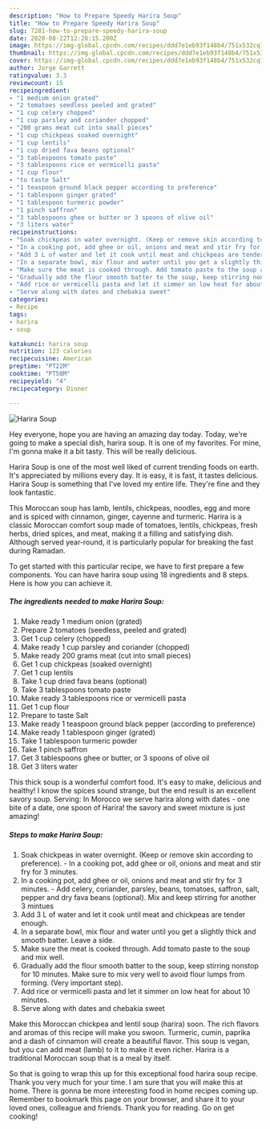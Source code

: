 ```yaml
---
description: "How to Prepare Speedy Harira Soup"
title: "How to Prepare Speedy Harira Soup"
slug: 7281-how-to-prepare-speedy-harira-soup
date: 2020-08-22T12:28:15.200Z
image: https://img-global.cpcdn.com/recipes/ddd7e1eb93f148b4/751x532cq70/harira-soup-recipe-main-photo.jpg
thumbnail: https://img-global.cpcdn.com/recipes/ddd7e1eb93f148b4/751x532cq70/harira-soup-recipe-main-photo.jpg
cover: https://img-global.cpcdn.com/recipes/ddd7e1eb93f148b4/751x532cq70/harira-soup-recipe-main-photo.jpg
author: Jorge Garrett
ratingvalue: 3.3
reviewcount: 15
recipeingredient:
- "1 medium onion grated"
- "2 tomatoes seedless peeled and grated"
- "1 cup celery chopped"
- "1 cup parsley and coriander chopped"
- "200 grams meat cut into small pieces"
- "1 cup chickpeas soaked overnight"
- "1 cup lentils"
- "1 cup dried fava beans optional"
- "3 tablespoons tomato paste"
- "3 tablespoons rice or vermicelli pasta"
- "1 cup flour"
- "to taste Salt"
- "1 teaspoon ground black pepper according to preference"
- "1 tablespoon ginger grated"
- "1 tablespoon turmeric powder"
- "1 pinch saffron"
- "3 tablespoons ghee or butter or 3 spoons of olive oil"
- "3 liters water"
recipeinstructions:
- "Soak chickpeas in water overnight. (Keep or remove skin according to preference). In a cooking pot, add ghee or oil, onions and meat and stir fry for 3 minutes."
- "In a cooking pot, add ghee or oil, onions and meat and stir fry for 3 minutes.  Add celery, coriander, parsley, beans, tomatoes, saffron, salt, pepper and dry fava beans (optional). Mix and keep stirring for another 3 mintues"
- "Add 3 L of water and let it cook until meat and chickpeas are tender enough."
- "In a separate bowl, mix flour and water until you get a slightly thick and smooth batter. Leave a side."
- "Make sure the meat is cooked through. Add tomato paste to the soup and mix well."
- "Gradually add the flour smooth batter to the soup, keep stirring nonstop for 10 minutes. Make sure to mix very well to avoid flour lumps from forming. (Very important step)."
- "Add rice or vermicelli pasta and let it simmer on low heat for about 10 minutes."
- "Serve along with dates and chebakia sweet"
categories:
- Recipe
tags:
- harira
- soup

katakunci: harira soup 
nutrition: 123 calories
recipecuisine: American
preptime: "PT22M"
cooktime: "PT58M"
recipeyield: "4"
recipecategory: Dinner

---
```



![Harira Soup](https://img-global.cpcdn.com/recipes/ddd7e1eb93f148b4/751x532cq70/harira-soup-recipe-main-photo.jpg)

Hey everyone, hope you are having an amazing day today. Today, we're going to make a special dish, harira soup. It is one of my favorites. For mine, I'm gonna make it a bit tasty. This will be really delicious.

Harira Soup is one of the most well liked of current trending foods on earth. It's appreciated by millions every day. It is easy, it is fast, it tastes delicious. Harira Soup is something that I've loved my entire life. They're fine and they look fantastic.

This Moroccan soup has lamb, lentils, chickpeas, noodles, egg and more and is spiced with cinnamon, ginger, cayenne and turmeric. Harira is a classic Moroccan comfort soup made of tomatoes, lentils, chickpeas, fresh herbs, dried spices, and meat, making it a filling and satisfying dish. Although served year-round, it is particularly popular for breaking the fast during Ramadan.


To get started with this particular recipe, we have to first prepare a few components. You can have harira soup using 18 ingredients and 8 steps. Here is how you can achieve it.

<!--inarticleads1-->

##### The ingredients needed to make Harira Soup:

1. Make ready 1 medium onion (grated)
1. Prepare 2 tomatoes (seedless, peeled and grated)
1. Get 1 cup celery (chopped)
1. Make ready 1 cup parsley and coriander (chopped)
1. Make ready 200 grams meat (cut into small pieces)
1. Get 1 cup chickpeas (soaked overnight)
1. Get 1 cup lentils
1. Take 1 cup dried fava beans (optional)
1. Take 3 tablespoons tomato paste
1. Make ready 3 tablespoons rice or vermicelli pasta
1. Get 1 cup flour
1. Prepare to taste Salt
1. Make ready 1 teaspoon ground black pepper (according to preference)
1. Make ready 1 tablespoon ginger (grated)
1. Take 1 tablespoon turmeric powder
1. Take 1 pinch saffron
1. Get 3 tablespoons ghee or butter, or 3 spoons of olive oil
1. Get 3 liters water


This thick soup is a wonderful comfort food. It&#39;s easy to make, delicious and healthy! I know the spices sound strange, but the end result is an excellent savory soup. Serving: In Morocco we serve harira along with dates - one bite of a date, one spoon of Harira! the savory and sweet mixture is just amazing! 

<!--inarticleads2-->

##### Steps to make Harira Soup:

1. Soak chickpeas in water overnight. (Keep or remove skin according to preference). - In a cooking pot, add ghee or oil, onions and meat and stir fry for 3 minutes.
1. In a cooking pot, add ghee or oil, onions and meat and stir fry for 3 minutes.  - Add celery, coriander, parsley, beans, tomatoes, saffron, salt, pepper and dry fava beans (optional). Mix and keep stirring for another 3 mintues
1. Add 3 L of water and let it cook until meat and chickpeas are tender enough.
1. In a separate bowl, mix flour and water until you get a slightly thick and smooth batter. Leave a side.
1. Make sure the meat is cooked through. Add tomato paste to the soup and mix well.
1. Gradually add the flour smooth batter to the soup, keep stirring nonstop for 10 minutes. Make sure to mix very well to avoid flour lumps from forming. (Very important step).
1. Add rice or vermicelli pasta and let it simmer on low heat for about 10 minutes.
1. Serve along with dates and chebakia sweet


Make this Moroccan chickpea and lentil soup (harira) soon. The rich flavors and aromas of this recipe will make you swoon. Turmeric, cumin, paprika and a dash of cinnamon will create a beautiful flavor. This soup is vegan, but you can add meat (lamb) to it to make it even richer. Harira is a traditional Moroccan soup that is a meal by itself. 

So that is going to wrap this up for this exceptional food harira soup recipe. Thank you very much for your time. I am sure that you will make this at home. There is gonna be more interesting food in home recipes coming up. Remember to bookmark this page on your browser, and share it to your loved ones, colleague and friends. Thank you for reading. Go on get cooking!
